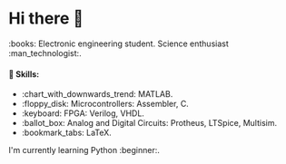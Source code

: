 <h1> Hi there 👋 </h1>

<p> :books: Electronic engineering student. Science enthusiast :man_technologist:.</p>

<h4>🧠 Skills:</h4>
<ul>
  <li>:chart_with_downwards_trend: MATLAB.</li>
    <li>:floppy_disk: Microcontrollers: Assembler, C.</li>
       <li> :keyboard: FPGA: Verilog, VHDL. </li>
          <li>   :ballot_box: Analog and Digital Circuits: Protheus, LTSpice, Multisim. </li>
          <li>:bookmark_tabs: LaTeX. </li>
 
</ul>

<p> I'm currently learning Python :beginner:. </p>

<!--
**leonardovazquez/leonardovazquez** is a ✨ _special_ ✨ repository because its `README.md` (this file) appears on your GitHub profile.

Here are some ideas to get you started:

- 🔭 I’m currently working on ...
- 🌱 I’m currently learning ...
- 👯 I’m looking to collaborate on ...
- 🤔 I’m looking for help with ...
- 💬 Ask me about ...
- 📫 How to reach me: ...
- 😄 Pronouns: ...
- ⚡ Fun fact: ...
-->
